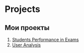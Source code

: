 # Projects
## Мои проекты
1. [Students Performance in Exams](https://github.com/polina-glshch/projects/tree/students_performance)
2. [User Analysis](https://github.com/polina-glshch/projects/tree/user_analysis)
